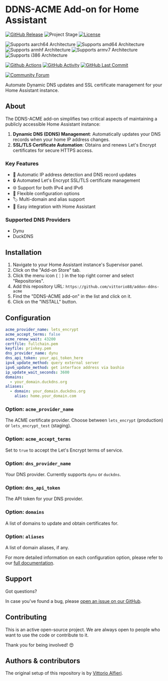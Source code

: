 # DDNS-ACME Add-on for Home Assistant

[![GitHub Release][releases-shield]][releases]
![Project Stage][project-stage-shield]
[![License][license-shield]](LICENSE.md)

![Supports aarch64 Architecture][aarch64-shield]
![Supports amd64 Architecture][amd64-shield]
![Supports armhf Architecture][armhf-shield]
![Supports armv7 Architecture][armv7-shield]
![Supports i386 Architecture][i386-shield]

[![Github Actions][github-actions-shield]][github-actions]
[![GitHub Activity][commits-shield]][commits]
[![GitHub Last Commit][last-commit-shield]][commits]

[![Community Forum][forum-shield]][forum]

Automate Dynamic DNS updates and SSL certificate management for your Home Assistant instance.

## About

The DDNS-ACME add-on simplifies two critical aspects of maintaining a publicly accessible Home Assistant instance:

1. **Dynamic DNS (DDNS) Management**: Automatically updates your DNS records when your home IP address changes.
2. **SSL/TLS Certificate Automation**: Obtains and renews Let's Encrypt certificates for secure HTTPS access.

### Key Features

- 🔄 Automatic IP address detection and DNS record updates
- 🔒 Automated Let's Encrypt SSL/TLS certificate management
- 🌐 Support for both IPv4 and IPv6
- 🔧 Flexible configuration options
- 🏷️ Multi-domain and alias support
- 🔌 Easy integration with Home Assistant

### Supported DNS Providers

- Dynu
- DuckDNS

## Installation

1. Navigate to your Home Assistant instance's Supervisor panel.
2. Click on the "Add-on Store" tab.
3. Click the menu icon (⋮) in the top right corner and select "Repositories".
4. Add this repository URL: `https://github.com/vittorio88/addon-ddns-acme`
5. Find the "DDNS-ACME add-on" in the list and click on it.
6. Click on the "INSTALL" button.

## Configuration

```yaml
acme_provider_name: lets_encrypt
acme_accept_terms: false
acme_renew_wait: 43200
certfile: fullchain.pem
keyfile: privkey.pem
dns_provider_name: dynu
dns_api_token: your_api_token_here
ipv4_update_method: query external server
ipv6_update_method: get interface address via bashio
ip_update_wait_seconds: 3600
domains:
  - your_domain.duckdns.org
aliases:
  - domain: your_domain.duckdns.org
    alias: home.your_domain.com
```

### Option: `acme_provider_name`

The ACME certificate provider. Choose between `lets_encrypt` (production) or `lets_encrypt_test` (staging).

### Option: `acme_accept_terms`

Set to `true` to accept the Let's Encrypt terms of service.

### Option: `dns_provider_name`

Your DNS provider. Currently supports `dynu` or `duckdns`.

### Option: `dns_api_token`

The API token for your DNS provider.

### Option: `domains`

A list of domains to update and obtain certificates for.

### Option: `aliases`

A list of domain aliases, if any.

For more detailed information on each configuration option, please refer to our [full documentation](https://github.com/vittorio88/addon-ddns-acme/blob/main/ddns-acme/DOCS.md).

## Support

Got questions?


In case you've found a bug, please [open an issue on our GitHub][issue].

## Contributing

This is an active open-source project. We are always open to people who want to
use the code or contribute to it.

Thank you for being involved! :heart_eyes:

## Authors & contributors

The original setup of this repository is by [Vittorio Alfieri][vittorio88].

[aarch64-shield]: https://img.shields.io/badge/aarch64-yes-green.svg
[amd64-shield]: https://img.shields.io/badge/amd64-yes-green.svg
[armhf-shield]: https://img.shields.io/badge/armhf-yes-green.svg
[armv7-shield]: https://img.shields.io/badge/armv7-yes-green.svg
[i386-shield]: https://img.shields.io/badge/i386-yes-green.svg
[commits-shield]: https://img.shields.io/github/commit-activity/y/vittorio88/addon-ddns-acme.svg
[commits]: https://github.com/vittorio88/addon-ddns-acme/commits/main
[contributors]: https://github.com/vittorio88/addon-ddns-acme/graphs/contributors
[discord-shield]: https://img.shields.io/discord/330944238910963714.svg
[discord]: https://discord.gg/c5DvZ4e
[forum-shield]: https://img.shields.io/badge/community-forum-brightgreen.svg
[forum]: https://community.home-assistant.io/
[vittorio88]: https://github.com/vittorio88
[github-actions-shield]: https://github.com/vittorio88/addon-ddns-acme/workflows/CI/badge.svg
[github-actions]: https://github.com/vittorio88/addon-ddns-acme/actions
[issue]: https://github.com/vittorio88/addon-ddns-acme/issues
[license-shield]: https://img.shields.io/github/license/vittorio88/addon-ddns-acme.svg
[last-commit-shield]: https://img.shields.io/github/last-commit/vittorio88/addon-ddns-acme.svg
[project-stage-shield]: https://img.shields.io/badge/project%20stage-production%20ready-brightgreen.svg
[releases-shield]: https://img.shields.io/github/release/vittorio88/addon-ddns-acme.svg
[releases]: https://github.com/vittorio88/addon-ddns-acme/releases
